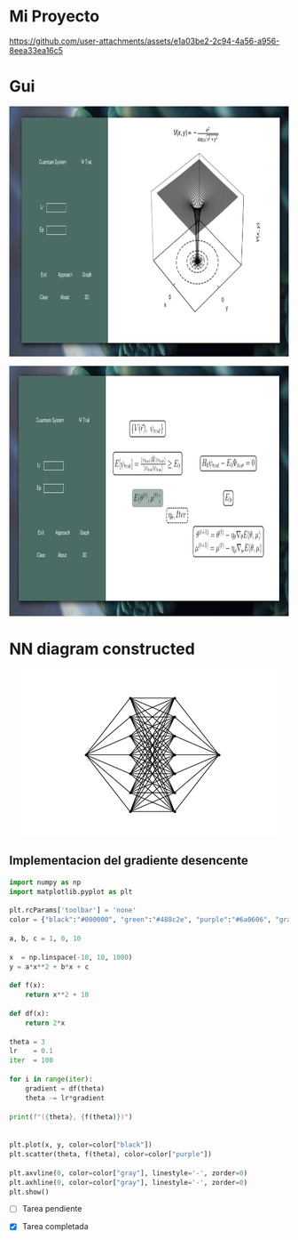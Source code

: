 # Mi Proyecto

https://github.com/user-attachments/assets/e1a03be2-2c94-4a56-a956-8eea33ea16c5

# Gui 


<p align="center">
  <img width="950" height="450" src="gui.png">
</p>

<p align="center">
  <img width="950" height="450" src="algoritm.png">
</p>

# NN diagram constructed 

<p align="center">
  <img width="460" height="300" src="NN.png">
</p>

## Implementacion del gradiente desencente 

```python
import numpy as np  
import matplotlib.pyplot as plt 

plt.rcParams['toolbar'] = 'none'
color = {"black":"#000000", "green":"#488c2e", "purple":"#6a0606", "gray":"#b9b9b9"}

a, b, c = 1, 0, 10

x  = np.linspace(-10, 10, 1000)
y = a*x**2 + b*x + c

def f(x):
    return x**2 + 10

def df(x):
    return 2*x

theta = 3
lr    = 0.1
iter  = 100

for i in range(iter):
    gradient = df(theta)
    theta -= lr*gradient

print(f"({theta}, {f(theta)})")


plt.plot(x, y, color=color["black"])
plt.scatter(theta, f(theta), color=color["purple"])

plt.axvline(0, color=color["gray"], linestyle='-', zorder=0)
plt.axhline(0, color=color["gray"], linestyle='-', zorder=0)
plt.show()

```

- [ ] Tarea pendiente
- [x] Tarea completada

